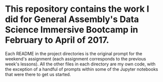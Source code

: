 # This repository contains the work I did for General Assembly's Data Science Immersive Bootcamp in February to April of 2017.

Each README in the project directories is the original prompt for the weekend's assignment (each assignment corresponds to the previous week's lessons). All the other files in each directory are my own code, with the exception of a handful of prompts within some of the Jupyter notebooks that were there to get us started.
